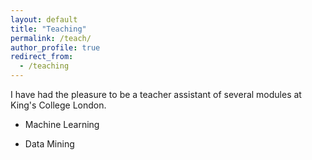 ```yaml
---
layout: default
title: "Teaching"
permalink: /teach/
author_profile: true
redirect_from:
  - /teaching
---
```


I have had the pleasure to be a teacher assistant of several modules at King's College London.

* Machine Learning

* Data Mining
